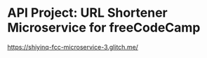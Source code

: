 # API Project: URL Shortener Microservice for freeCodeCamp

https://shiyinq-fcc-microservice-3.glitch.me/